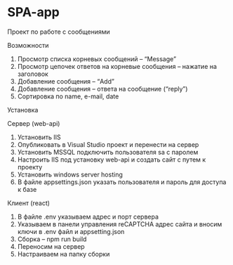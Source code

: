 # SPA-app

Проект по работе с сообщениями

Возможности

1.	Просмотр списка корневых сообщений – “Message”
2.	Просмотр цепочек ответов на корневые сообщения – нажатие на заголовок
3.	Добавление сообщения – “Add”
4.	Добавление сообщения – ответа на сообщение (“reply”)
5. Сортировка по name, e-mail, date

Установка

Сервер (web-api)

1.	Установить IIS
2.	Опубликовать в Visual Studio проект и перенести на сервер
3.	Установить MSSQL подключить пользователя sa с паролем
4.	Настроить IIS под установку web-api и создать сайт с путем к проекту
5.	Установить windows server hosting
6.	В файле appsettings.json указать пользователя и пароль для доступа к базе

Клиент (react)

1.	В файле .env указываем адрес и порт сервера
2.	Указываем в панели управления reCAPTCHA адрес сайта и вносим ключи в .env файл и appsetting.json
3.	Сборка – npm run build
4.	Переносим на сервер
5.	Настраиваем на папку сборки
